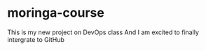 # moringa-course
This is my new project on DevOps class
And I am excited to finally intergrate to GitHub
